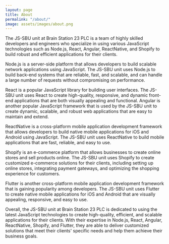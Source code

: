 ```yaml
---
layout: page
title: About
permalink: "/about/"
image: assets/images/about.png
---
```


The JS-SBU unit at Brain Station 23 PLC is a team of highly skilled developers and engineers who specialize in using various JavaScript technologies such as Node.js, React, Angular, ReactNative, and Shopify to build robust and efficient applications for their clients.

Node.js is a server-side platform that allows developers to build scalable network applications using JavaScript. The JS-SBU unit uses Node.js to build back-end systems that are reliable, fast, and scalable, and can handle a large number of requests without compromising on performance.

React is a popular JavaScript library for building user interfaces. The JS-SBU unit uses React to create high-quality, responsive, and dynamic front-end applications that are both visually appealing and functional.
Angular is another popular JavaScript framework that is used by the JS-SBU unit to create dynamic, scalable, and robust web applications that are easy to maintain and extend.

ReactNative is a cross-platform mobile application development framework that allows developers to build native mobile applications for iOS and Android using JavaScript. The JS-SBU unit uses ReactNative to build mobile applications that are fast, reliable, and easy to use.

Shopify is an e-commerce platform that allows businesses to create online stores and sell products online. The JS-SBU unit uses Shopify to create customized e-commerce solutions for their clients, including setting up online stores, integrating payment gateways, and optimizing the shopping experience for customers.

Flutter is another cross-platform mobile application development framework that is gaining popularity among developers. The JS-SBU unit uses Flutter to create native mobile applications for iOS and Android that are visually appealing, responsive, and easy to use.

Overall, the JS-SBU unit at Brain Station 23 PLC is dedicated to using the latest JavaScript technologies to create high-quality, efficient, and scalable applications for their clients. With their expertise in Node.js, React, Angular, ReactNative, Shopify, and Flutter, they are able to deliver customized solutions that meet their clients' specific needs and help them achieve their business goals.


